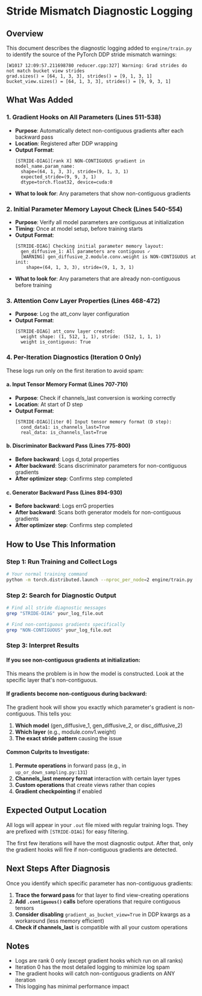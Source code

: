# Stride Mismatch Diagnostic Logging

## Overview
This document describes the diagnostic logging added to `engine/train.py` to identify the source of the PyTorch DDP stride mismatch warnings:

```
[W1017 12:09:57.211698780 reducer.cpp:327] Warning: Grad strides do not match bucket view strides
grad.sizes() = [64, 1, 3, 3], strides() = [9, 1, 3, 1]
bucket_view.sizes() = [64, 1, 3, 3], strides() = [9, 9, 3, 1]
```

## What Was Added

### 1. Gradient Hooks on All Parameters (Lines 511-538)
- **Purpose**: Automatically detect non-contiguous gradients after each backward pass
- **Location**: Registered after DDP wrapping
- **Output Format**:
  ```
  [STRIDE-DIAG][rank X] NON-CONTIGUOUS gradient in model_name.param_name:
    shape=(64, 1, 3, 3), stride=(9, 1, 3, 1)
    expected_stride=(9, 9, 3, 1)
    dtype=torch.float32, device=cuda:0
  ```
- **What to look for**: Any parameters that show non-contiguous gradients

### 2. Initial Parameter Memory Layout Check (Lines 540-554)
- **Purpose**: Verify all model parameters are contiguous at initialization
- **Timing**: Once at model setup, before training starts
- **Output Format**:
  ```
  [STRIDE-DIAG] Checking initial parameter memory layout:
    gen_diffusive_1: All parameters are contiguous ✓
    [WARNING] gen_diffusive_2.module.conv.weight is NON-CONTIGUOUS at init:
      shape=(64, 1, 3, 3), stride=(9, 1, 3, 1)
  ```
- **What to look for**: Any parameters that are already non-contiguous before training

### 3. Attention Conv Layer Properties (Lines 468-472)
- **Purpose**: Log the att_conv layer configuration
- **Output Format**:
  ```
  [STRIDE-DIAG] att_conv layer created:
    weight shape: (1, 512, 1, 1), stride: (512, 1, 1, 1)
    weight is_contiguous: True
  ```

### 4. Per-Iteration Diagnostics (Iteration 0 Only)
These logs run only on the first iteration to avoid spam:

#### a. Input Tensor Memory Format (Lines 707-710)
- **Purpose**: Check if channels_last conversion is working correctly
- **Location**: At start of D step
- **Output Format**:
  ```
  [STRIDE-DIAG][iter 0] Input tensor memory format (D step):
    cond_data1: is_channels_last=True
    real_data: is_channels_last=True
  ```

#### b. Discriminator Backward Pass (Lines 775-800)
- **Before backward**: Logs d_total properties
- **After backward**: Scans discriminator parameters for non-contiguous gradients
- **After optimizer step**: Confirms step completed

#### c. Generator Backward Pass (Lines 894-930)
- **Before backward**: Logs errG properties
- **After backward**: Scans both generator models for non-contiguous gradients
- **After optimizer step**: Confirms step completed

## How to Use This Information

### Step 1: Run Training and Collect Logs
```bash
# Your normal training command
python -m torch.distributed.launch --nproc_per_node=2 engine/train.py [args]
```

### Step 2: Search for Diagnostic Output
```bash
# Find all stride diagnostic messages
grep "STRIDE-DIAG" your_log_file.out

# Find non-contiguous gradients specifically
grep "NON-CONTIGUOUS" your_log_file.out
```

### Step 3: Interpret Results

#### If you see non-contiguous gradients at initialization:
This means the problem is in how the model is constructed. Look at the specific layer that's non-contiguous.

#### If gradients become non-contiguous during backward:
The gradient hook will show you exactly which parameter's gradient is non-contiguous. This tells you:
1. **Which model** (gen_diffusive_1, gen_diffusive_2, or disc_diffusive_2)
2. **Which layer** (e.g., module.conv1.weight)
3. **The exact stride pattern** causing the issue

#### Common Culprits to Investigate:

1. **Permute operations** in forward pass (e.g., in `up_or_down_sampling.py:131`)
2. **Channels_last memory format** interaction with certain layer types
3. **Custom operations** that create views rather than copies
4. **Gradient checkpointing** if enabled

## Expected Output Location

All logs will appear in your `.out` file mixed with regular training logs. They are prefixed with `[STRIDE-DIAG]` for easy filtering.

The first few iterations will have the most diagnostic output. After that, only the gradient hooks will fire if non-contiguous gradients are detected.

## Next Steps After Diagnosis

Once you identify which specific parameter has non-contiguous gradients:

1. **Trace the forward pass** for that layer to find view-creating operations
2. **Add `.contiguous()` calls** before operations that require contiguous tensors
3. **Consider disabling** `gradient_as_bucket_view=True` in DDP kwargs as a workaround (less memory efficient)
4. **Check if channels_last** is compatible with all your custom operations

## Notes

- Logs are rank 0 only (except gradient hooks which run on all ranks)
- Iteration 0 has the most detailed logging to minimize log spam
- The gradient hooks will catch non-contiguous gradients on ANY iteration
- This logging has minimal performance impact
